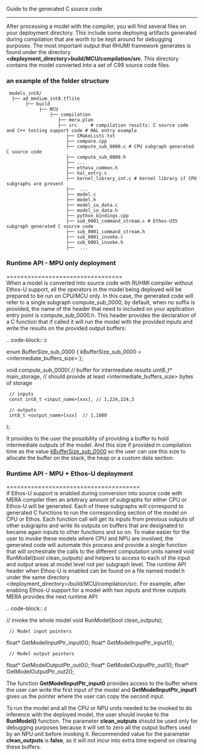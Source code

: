 Guide to the generated C source code
************************************

After processing a model with the compiler, you will find several files on your deployment directory. This include some deploying artifacts generated during compilation that are worth to be kept around for debugging purposes.
The most important output that RHUMI framework generates is found under the directory **<deployment_directory>build/MCU/compilation/src**. This directory contains the model converted into a set of C99 source code files.

### an example of the folder structure
```
 models_int8/  
  ├── ad_medium_int8.tflite
       ├── build  
            ├── MCU  
                ├── compilation  
                   ├── mera.plan  
                   ├── src     # compilation results: C source code and C++ testing support code # HAL entry example  
                      ├── CMakeLists.txt  
                      ├── compare.cpp  
                      ├── compute_sub_0000.c # CPU subgraph generated C source code  
                      ├── compute_sub_0000.h  
                      ├── ...  
                      ├── ethosu_common.h  
                      ├── hal_entry.c  
                      ├── kernel_library_int.c # kernel library if CPU subgraphs are present  
                      ├──  ...  
                      ├── model.c  
                      ├── model.h  
                      ├── model_io_data.c  
                      ├── model_io_data.h  
                      ├── python_bindings.cpp  
                      ├── sub_0001_command_stream.c # Ethos-U55 subgraph generated C source code  
                      ├── sub_0001_command_stream.h  
                      ├── sub_0001_invoke.c  
                      ├── sub_0001_invoke.h  
                      ├──  ...  
```

### Runtime API - MPU only deployment
=================================  
When a model is converted into source code with RUHMI compiler without Ethos-U support, all the operators in the model being deployed will be prepared to be run on CPU/MCU only. 
In this case, the generated code will refer to a single subgraph compute_sub_0000<suffix>, by default, when no suffix is provided, the name of the header that need to included on your application entry point is compute_sub_0000.h.
This header provides the declaration of a C function that if called it will run the model with the provided inputs and write the results on the provided output buffers:

.. code-block:: c

   enum BufferSize_sub_0000 {
     kBufferSize_sub_0000 = <intermediate_buffers_size>
   };

   void compute_sub_0000(
     // buffer for intermediate results
     uint8_t* main_storage, // should provide at least <intermediate_buffers_size> bytes of storage

     // inputs
     const int8_t <input_name>[xxx], // 1,224,224,3

     // outputs
     int8_t <output_name>[xxx]  // 1,1000
   );

It provides to the user the possibility of providing a buffer to hold intermediate outputs of the model. And this size if provided in compilation time as the value <u>kBufferSize_sub_0000</u> so the user can use this size to allocate the buffer on the stack, the heap or a custom data section.

### Runtime API - MPU + Ethos-U deployment
======================================  
If Ethos-U support is enabled during conversion into source code with MERA compiler then an arbitrary amount of subgraphs for either CPU or Ethos-U will be generated. Each of these subgraphs will correspond to generated C functions to run the corresponding section of the model on CPU or Ethos. Each function call will get its inputs from previous outputs of other subgraphs and write its outputs on buffers that are designated to became again inputs to other
functions and so on. To make easier for the user to invoke these models where CPU and NPU are involved, the generated code will automate this process and provide a single function that will orchestrate the calls to the different computation
units named void RunModel(bool clean_outputs) and helpers to access to each of the input and output areas at model level not per subgraph level. The runtime API header when Ethos-U is enabled can be found on a file named model.h
under the same directory <deployment_directory>/build/MCU/compilation/src.
For example, after enabling Ethos-U support for a model with two inputs and three outputs MERA provides the next runtime API:

.. code-block:: c

   // invoke the whole model
   void RunModel(bool clean_outputs);

     // Model input pointers
   float* GetModelInputPtr_input0();
   float* GetModelInputPtr_input1();

     // Model output pointers
   float* GetModelOutputPtr_out0();
   float* GetModelOutputPtr_out1();
   float* GetModelOutputPtr_out2();

The function **GetModelInputPtr_input0** provides access to the buffer where the user can write the first input of the model and **GetModelInputPtr_input1** gives us the pointer where the user can copy the second input.

To run the model and all the CPU or NPU units needed to be invoked to do inference with the deployed model, the user should invoke to the **RunModel()** function. The parameter **clean_outputs** should be used only for debugging purposes because it will set to zero all the output buffers used by an NPU unit before invoking it. Recommended value for the parameter **clean_outputs** is **false**, as it will not incur into extra time expend on clearing these buffers.


